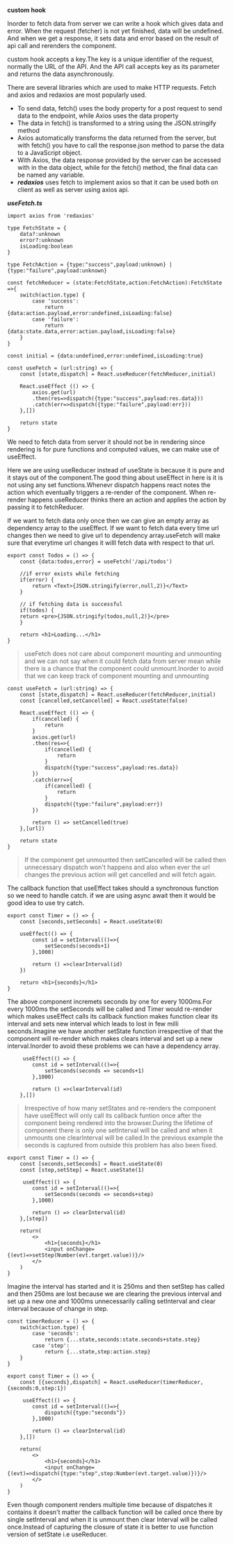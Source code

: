 **custom hook**

Inorder to fetch data from server we can write a hook which gives data and error. When the request (fetcher) is not yet finished, data will be undefined. And when we get a response, it sets data and error based on the result of api call and rerenders the component.

custom hook accepts a key.The key is a unique identifier of the request, normally the URL of the API. And the API call accepts key as its parameter and returns the data asynchronously.

There are several libraries which are used to make HTTP requests. Fetch and axios and redaxios are most popularly used.

* To send data, fetch() uses the body property for a post request to send data to the endpoint, while Axios uses the data property
* The data in fetch() is transformed to a string using the JSON.stringify method
* Axios automatically transforms the data returned from the server, but with fetch() you have to call the response.json method to parse the data to a JavaScript object. 
* With Axios, the data response provided by the server can be accessed with in the data object, while for the fetch() method, the final data can be named any variable.
* ***redaxios*** uses fetch to implement axios so that it can be used both on client as well as server using axios api.

***useFetch.ts***

```JS
import axios from 'redaxios'

type FetchState = {
    data?:unknown
    error?:unknown
    isLoading:boolean
}

type FetchAction = {type:"success",payload:unknown} | {type:"failure",payload:unknown}

const fetchReducer = (state:FetchState,action:FetchAction):FetchState =>{
    switch(action.type) {
        case 'success':
            return {data:action.payload,error:undefined,isLoading:false}
        case 'failure':
            return {data:state.data,error:action.payload,isLoading:false}
    }
}

const initial = {data:undefined,error:undefined,isLoading:true}

const useFetch = (url:string) => {
    const [state,dispatch] = React.useReducer(fetchReducer,initial)

    React.useEffect (() => {
        axios.get(url)
        .then(res=>dispatch({type:"success",payload:res.data}))
        .catch(err=>dispatch({type:"failure",payload:err}))
    },[])

    return state
}
```

We need to fetch data from server it should not be in rendering since rendering is for pure functions and computed values, we can make use of useEffect.

Here we are using useReducer instead of useState is because it is pure and it stays out of the component.The good thing about useEffect in here is it is not using any set functions.Whenevr dispatch happens react notes the action which eventually triggers a re-render of the component. When re-render happens useReducer thinks there an action and applies the action by passing it to fetchReducer.

If we want to fetch data only once then we can give an empty array as dependency array to the useEffect. If we want to fetch data every time url changes then we need to give url to dependency array.useFetch will make sure that everytime url changes it willl fetch data with respect to that url.


```JS
export const Todos = () => {
    const {data:todos,error} = useFetch('/api/todos')

    //if error exists while fetching
    if(error) {
        return <Text>{JSON.stringify(error,null,2)}</Text>
    }

    // if fetching data is successful
    if(todos) {
    return <pre>{JSON.stringify(todos,null,2)}</pre>
    }

    return <h1>Loading...</h1>
}
```

> useFetch does not care about component mounting and unmounting and we can not say when it could fetch data from server mean while there is a chance that the component could unmount.Inorder to avoid that we can keep track of component mounting and unmounting

```JS
const useFetch = (url:string) => {
    const [state,dispatch] = React.useReducer(fetchReducer,initial)
    const [cancelled,setCancelled] = React.useState(false)

    React.useEffect (() => {
        if(cancelled) {
            return 
        }
        axios.get(url)
        .then(res=>{
            if(cancelled) {
                return 
            }
            dispatch({type:"success",payload:res.data})
        })
        .catch(err=>{
            if(cancelled) {
                return 
            }
            dispatch({type:"failure",payload:err})
        })

        return () => setCancelled(true)
    },[url])

    return state
}
```
> If the component get unmounted then setCancelled will be called then unnecessary dispatch won't happens and also when ever the url changes the previous action will get cancelled and will fetch again.

The callback function that useEffect takes should a synchronous function so we need to handle catch. if we are using async await then it would be good idea to use try catch.

```JS
export const Timer = () => {
    const [seconds,setSeconds] = React.useState(0)

    useEffect(() => {
        const id = setInterval(()=>{
            setSeconds(seconds+1)
        },1000)

        return () =>clearInterval(id)
    })

    return <h1>{seconds}</h1>
}
```
The above component incremets seconds by one for every 1000ms.For every 1000ms the setSeconds will be called and Timer would re-render which makes useEffect calls its callback function makes function clear its interval and sets new interval which leads to lost in few milli seconds.Imagine we have  another setState function irrespective of that the component will re-render which makes clears interval and set up a new interval.Inorder to avoid these problems we can have a dependency array.

```JS
     useEffect(() => {
        const id = setInterval(()=>{
            setSeconds(seconds => seconds+1)
        },1000)

        return () =>clearInterval(id)
    },[])
```

> Irrespective of how many setStates and re-renders the component have useEffect will only call its callback funtion once after the component being rendered into the browser.During the lifetime of component there is only one setInterval will be called and when it unmounts one clearInterval will be called.In the previous example the seconds is captured from outside this problem has also been fixed.

```JS
export const Timer = () => {
    const [seconds,setSeconds] = React.useState(0)
    const [step,setStep] = React.useState(1)

     useEffect(() => {
        const id = setInterval(()=>{
            setSeconds(seconds => seconds+step)
        },1000)

        return () => clearInterval(id)
    },[step])

    return(
        <>
            <h1>{seconds}</h1>
            <input onChange={(evt)=>setStep(Number(evt.target.value))}/>
        </>
    ) 
}
```

Imagine the interval has started and it is 250ms and then setStep has called and then 250ms are lost because we are clearing the previous interval and set up a new one and 1000ms unnecessarily calling setInterval and clear interval because of change in step.

```JS
const timerReducer = () => {
    switch(action.type) {
        case 'seconds':
            return {...state,seconds:state.seconds+state.step}
        case 'step':
            return {...state,step:action.step}
    }
}

export const Timer = () => {
    const [{seconds},dispatch] = React.useReducer(timerReducer,{seconds:0,step:1})

     useEffect(() => {
        const id = setInterval(()=>{
            dispatch({type:"seconds"})
        },1000)

        return () => clearInterval(id)
    },[])

    return(
        <>
            <h1>{seconds}</h1>
            <input onChange={(evt)=>dispatch({type:"step",step:Number(evt.target.value)})}/>
        </>
    ) 
}
```

Even though component renders multiple time because of dispatches it contains it doesn't matter the callback function will be called once there by single setInterval and when it is unmount then clear Interval will be called once.Instead of capturing the closure of state it is better to use function version of setState i.e useReducer.
